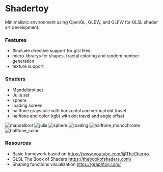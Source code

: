 # Shadertoy
Minimalistic environment using OpenGL, GLEW, and GLFW for GLSL shader art development. 

### Features
- #include directive support for glsl files
- micro-librarys for shapes, fractal coloring and random number generation
- texture support

### Shaders
- Mandelbrot set
- Julia set 
- sphere
- loading screen
- halftone grayscale with horizontal and vertical dot travel
- halftone and color (rgb) with dot travel and angle offset

![mandelbrot](https://github.com/user-attachments/assets/9f58bc47-538f-48c8-a990-7119ee25a30d)
![julia](https://github.com/user-attachments/assets/e5fd438e-c57c-4e6b-b7c9-a354e8373af6)
![sphere](https://github.com/user-attachments/assets/91d3806f-290a-4193-9f2e-9b59d3e0dc57)
![loading](https://github.com/user-attachments/assets/0b413afd-b213-4e69-badd-ff6eb75ab772)
![halftone_monochrome](https://github.com/user-attachments/assets/3bafe1f5-94df-4927-b595-dfc522992fb5)
![halftone_color](https://github.com/user-attachments/assets/ea06f093-ad77-4ce4-aedc-0546d8323b83)


### Resources
- Basic framework based on https://www.youtube.com/@TheCherno
- GLSL The Book of Shaders https://thebookofshaders.com/
- Shaping functions visualization https://graphtoy.com/
